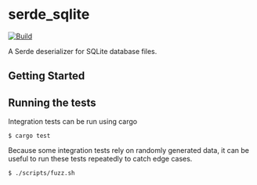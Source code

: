 # serde_sqlite

[![Build](https://github.com/progbits/serde_sqlite/actions/workflows/build.yaml/badge.svg?branch=main)](https://github.com/progbits/serde_sqlite/actions/workflows/build.yaml)

A Serde deserializer for SQLite database files.

## Getting Started

## Running the tests

Integration tests can be run using cargo 

```
$ cargo test
```

Because some integration tests rely on randomly generated data, it can be useful to run these tests repeatedly to catch
edge cases.

```
$ ./scripts/fuzz.sh
```


